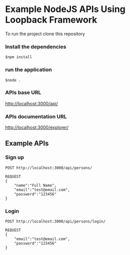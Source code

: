 # Example NodeJS APIs Using Loopback Framework

To run the project clone this repository 

### Install the dependencies 
``` 
$npm install 
``` 

### run the application
``` 
$node . 
```

### APIs base URL
[http://localhost:3000/api/](http://localhost:3000/api/)

### APIs documentation URL
[http://localhost:3000/explorer/](http://localhost:3000/explorer/)

## Example APIs

### Sign up
```
POST http://localhost:3000/api/persons/

REQUEST
{
	"name":"Full Name",
	"email":"test@email.com",
	"password":"123456"
}
```

### Login
```
POST http://localhost:3000/api/persons/login/

REQUEST
{
	"email":"test@email.com",
	"password":"123456"
}
```